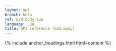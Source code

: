 ```yaml
---
layout: api
branch: beta
ref: b2d.body-lua
language: Lua
title: API reference (b2d.body)
---
```

{% include anchor_headings.html html=content %}